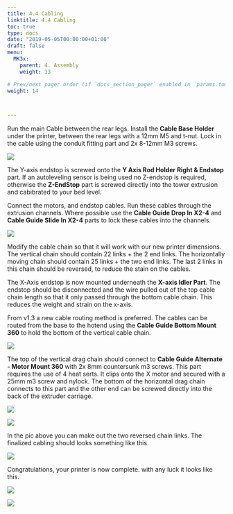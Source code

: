 ```yaml
---
title: 4.4 Cabling
linktitle: 4.4 Cabling
toc: true
type: docs
date: "2019-05-05T00:00:00+01:00"
draft: false
menu:
  MK3x:
    parent: 4. Assembly
    weight: 13

# Prev/next pager order (if `docs_section_pager` enabled in `params.toml`)
weight: 14



---
```


Run the main Cable between the rear legs. Install the **Cable Base Holder** under the printer, between the rear legs with a 12mm M5 and t-nut. Lock in the cable using the conduit fitting part and 2x 8-12mm M3 screws.

![](https://github.com/OmNomNomagon/ReDuplicator-MK2sx/blob/master/Pics/8%20Cables/Cable1.jpg?raw=true)

The Y-axis endstop is screwed onto the **Y Axis Rod Holder Right & Endstop** part. If an autoleveling sensor is being used no Z-endstop is required, otherwise the **Z-EndStop** part is screwed directly into the tower extrusion and cabibrated to your bed level. 

Connect the motors, and endstop cables. Run these cables through the extrusion channels. Where possible use the **Cable Guide Drop In X2-4** and **Cable Guide Slide In X2-4** parts to lock these cables into the channels. 

![](https://github.com/OmNomNomagon/ReDuplicator-MK2sx/blob/master/Pics/8%20Cables/Cable2.jpg?raw=true)

Modify the cable chain so that it will work with our new printer dimensions. The vertical chain should contain 22 links + the 2 end links. The horizontally moving chain should contain 25 links + the two end links. The last 2 links in this chain should be reversed, to reduce the stain on the cables.

The X-Axis endstop is now mounted underneath the **X-axis Idler Part**. The endstop should be disconnected and the wire pulled out of the top cable chain length so that it only passed through the bottom cable chain. This reduces the weight and strain on the x-axis.

From v1.3 a new cable routing method is preferred. The cables can be routed from the base to the hotend using the **Cable Guide Bottom Mount 360** to hold the bottom of the vertical cable chain. 


![](https://github.com/OmNomNomagon/ReDuplicator-MK2sx/blob/master/Pics/8%20Cables/CableMotor2.jpg?raw=true)


The top of the vertical drag chain should connect to **Cable Guide Alternate - Motor Mount 360** with 2x 8mm countersunk m3 screws. This part requires the use of 4 heat serts. It clips onto the X motor and secured with a 25mm m3 screw and nylock. The bottom of the horizontal drag chain connects to this part and the other end can be screwed directly into the back of the extruder carriage.

![](https://github.com/OmNomNomagon/ReDuplicator-MK2sx/blob/master/Pics/8%20Cables/CableMotor.jpg?raw=true)



![](https://github.com/OmNomNomagon/ReDuplicator-MK2sx/blob/master/Pics/8%20Cables/Chain.JPG?raw=true)

In the pic above you can make out the two reversed chain links.
The finalized cabling should looks something like this.

![](https://github.com/OmNomNomagon/ReDuplicator-MK2sx/blob/master/Pics/8%20Cables/Done.jpg?raw=true)

Congratulations, your printer is now complete. with any luck it looks like this.

![](https://github.com/OmNomNomagon/ReDuplicator-MK2sx/blob/master/Pics/1%20Glamor%20Shots/TopAngle.jpg?raw=true)

![](https://github.com/OmNomNomagon/ReDuplicator-MK2sx/blob/master/Pics/1%20Glamor%20Shots/rear.jpg?raw=true)






